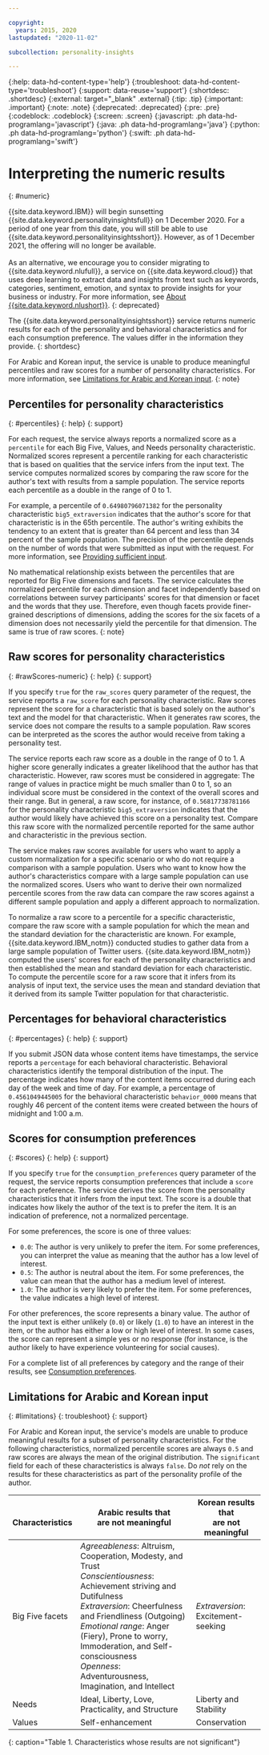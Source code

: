 ```yaml
---

copyright:
  years: 2015, 2020
lastupdated: "2020-11-02"

subcollection: personality-insights

---
```


{:help: data-hd-content-type='help'}
{:troubleshoot: data-hd-content-type='troubleshoot'}
{:support: data-reuse='support'}
{:shortdesc: .shortdesc}
{:external: target="_blank" .external}
{:tip: .tip}
{:important: .important}
{:note: .note}
{:deprecated: .deprecated}
{:pre: .pre}
{:codeblock: .codeblock}
{:screen: .screen}
{:javascript: .ph data-hd-programlang='javascript'}
{:java: .ph data-hd-programlang='java'}
{:python: .ph data-hd-programlang='python'}
{:swift: .ph data-hd-programlang='swift'}

# Interpreting the numeric results
{: #numeric}

{{site.data.keyword.IBM}} will begin sunsetting {{site.data.keyword.personalityinsightsfull}} on 1 December 2020. For a period of one year from this date, you will still be able to use {{site.data.keyword.personalityinsightsshort}}. However, as of 1 December 2021, the offering will no longer be available.<br/><br/>As an alternative, we encourage you to consider migrating to {{site.data.keyword.nlufull}}, a service on {{site.data.keyword.cloud}} that uses deep learning to extract data and insights from text such as keywords, categories, sentiment, emotion, and syntax to provide insights for your business or industry. For more information, see [About {{site.data.keyword.nlushort}}](https://cloud.ibm.com/docs/natural-language-understanding?topic=natural-language-understanding-about).
{: deprecated}

The {{site.data.keyword.personalityinsightsshort}} service returns numeric results for each of the personality and behavioral characteristics and for each consumption preference. The values differ in the information they provide.
{: shortdesc}

For Arabic and Korean input, the service is unable to produce meaningful percentiles and raw scores for a number of personality characteristics. For more information, see [Limitations for Arabic and Korean input](#limitations).
{: note}

## Percentiles for personality characteristics
{: #percentiles}
{: help}
{: support}

For each request, the service always reports a normalized score as a `percentile` for each Big Five, Values, and Needs personality characteristic. Normalized scores represent a percentile ranking for each characteristic that is based on qualities that the service infers from the input text. The service computes normalized scores by comparing the raw score for the author's text with results from a sample population. The service reports each percentile as a double in the range of 0 to 1.

For example, a percentile of `0.64980796071382` for the personality characteristic `big5_extraversion` indicates that the author's score for that characteristic is in the 65th percentile. The author's writing exhibits the tendency to an extent that is greater than 64 percent and less than 34 percent of the sample population. The precision of the percentile depends on the number of words that were submitted as input with the request. For more information, see [Providing sufficient input](/docs/personality-insights?topic=personality-insights-input#sufficient).

No mathematical relationship exists between the percentiles that are reported for Big Five dimensions and facets. The service calculates the normalized percentile for each dimension and facet independently based on correlations between survey participants' scores for that dimension or facet and the words that they use. Therefore, even though facets provide finer-grained descriptions of dimensions, adding the scores for the six facets of a dimension does not necessarily yield the percentile for that dimension. The same is true of raw scores.
{: note}

## Raw scores for personality characteristics
{: #rawScores-numeric}
{: help}
{: support}

If you specify `true` for the `raw_scores` query parameter of the request, the service reports a `raw_score` for each personality characteristic. Raw scores represent the score for a characteristic that is based solely on the author's text and the model for that characteristic. When it generates raw scores, the service does not compare the results to a sample population. Raw scores can be interpreted as the scores the author would receive from taking a personality test.

The service reports each raw score as a double in the range of 0 to 1. A higher score generally indicates a greater likelihood that the author has that characteristic. However, raw scores must be considered in aggregate: The range of values in practice might be much smaller than 0 to 1, so an individual score must be considered in the context of the overall scores and their range. But in general, a raw score, for instance, of `0.56817738781166` for the personality characteristic `big5_extraversion` indicates that the author would likely have achieved this score on a personality test. Compare this raw score with the normalized percentile reported for the same author and characteristic in the previous section.

The service makes raw scores available for users who want to apply a custom normalization for a specific scenario or who do not require a comparison with a sample population. Users who want to know how the author's characteristics compare with a large sample population can use the normalized scores. Users who want to derive their own normalized percentile scores from the raw data can compare the raw scores against a different sample population and apply a different approach to normalization.

To normalize a raw score to a percentile for a specific characteristic, compare the raw score with a sample population for which the mean and the standard deviation for the characteristic are known. For example, {{site.data.keyword.IBM_notm}} conducted studies to gather data from a large sample population of Twitter users. {{site.data.keyword.IBM_notm}} computed the users' scores for each of the personality characteristics and then established the mean and standard deviation for each characteristic. To compute the percentile score for a raw score that it infers from its analysis of input text, the service uses the mean and standard deviation that it derived from its sample Twitter population for that characteristic.

## Percentages for behavioral characteristics
{: #percentages}
{: help}
{: support}

If you submit JSON data whose content items have timestamps, the service reports a `percentage` for each behavioral characteristic. Behavioral characteristics identify the temporal distribution of the input. The percentage indicates how many of the content items occurred during each day of the week and time of day. For example, a percentage of `0.4561049445005` for the behavioral characteristic `behavior_0000` means that roughly 46 percent of the content items were created between the hours of midnight and 1:00 a.m.

## Scores for consumption preferences
{: #scores}
{: help}
{: support}

If you specify `true` for the `consumption_preferences` query parameter of the request, the service reports consumption preferences that include a `score` for each preference. The service derives the score from the personality characteristics that it infers from the input text. The score is a double that indicates how likely the author of the text is to prefer the item. It is an indication of preference, not a normalized percentage.

For some preferences, the score is one of three values:

-   `0.0`: The author is very unlikely to prefer the item. For some preferences, you can interpret the value as meaning that the author has a low level of interest.
-   `0.5`: The author is neutral about the item. For some preferences, the value can mean that the author has a medium level of interest.
-   `1.0`: The author is very likely to prefer the item. For some preferences, the value indicates a high level of interest.

For other preferences, the score represents a binary value. The author of the input text is either unlikely (`0.0`) or likely (`1.0`) to have an interest in the item, or the author has either a low or high level of interest. In some cases, the score can represent a simple yes or no response (for instance, is the author likely to have experience volunteering for social causes).

For a complete list of all preferences by category and the range of their results, see [Consumption preferences](/docs/personality-insights?topic=personality-insights-preferences).

## Limitations for Arabic and Korean input
{: #limitations}
{: troubleshoot}
{: support}

For Arabic and Korean input, the service's models are unable to produce meaningful results for a subset of personality characteristics. For the following characteristics, normalized percentile scores are always `0.5` and raw scores are always the mean of the original distribution. The `significant` field for each of these characteristics is always `false`. Do *not* rely on the results for these characteristics as part of the personality profile of the author.

| <br/>Characteristics | Arabic results that<br/>are not meaningful | Korean results that<br/>are not meaningful |
|-----------------------|--------------------------------------------|--------------------------------------------|
| Big Five facets | *Agreeableness*: Altruism, Cooperation, Modesty, and Trust<br/>*Conscientiousness*: Achievement striving and Dutifulness<br/>*Extraversion*: Cheerfulness and Friendliness (Outgoing)<br/>*Emotional range*: Anger (Fiery), Prone to worry, Immoderation, and Self-consciousness<br/>*Openness*: Adventurousness, Imagination, and Intellect | *Extraversion*: Excitement-seeking |
| Needs | Ideal, Liberty, Love, Practicality, and Structure | Liberty and Stability |
| Values | Self-enhancement | Conservation |
{: caption="Table 1. Characteristics whose results are not significant"}
